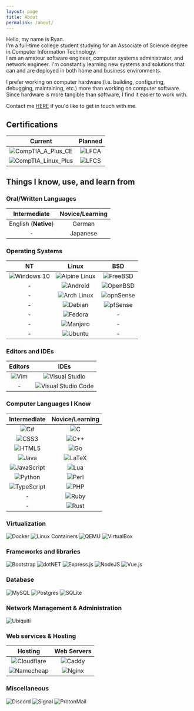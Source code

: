 ```yaml
---
layout: page
title: About
permalink: /about/
---
```


Hello, my name is Ryan.\
I'm a full-time college student studying for an Associate of Science degree in Computer Information Technology.\
I am an amateur software engineer, computer systems administrator, and network engineer. I'm constantly learning new systems and solutions that can and are deployed in both home and business environments.

I prefer working on computer hardware (i.e. building, configuring, debugging, maintaining, etc.) more than working on computer software. Since hardware is more tangible than software, I find it easier to work with.

Contact me [HERE](mailto:rbradley0@foxsys.org?subject=Contacting%20From%20Github) if you'd like to get in touch with me.

## Certifications

| Current | Planned |
| :-: | :-: |
| ![CompTIA_A_Plus_CE](https://img.shields.io/badge/CompTIA_A+_CE-FF0000?style=for-the-badge&logo=none) | ![LFCA](https://img.shields.io/badge/Linux_Foundation_LFCA-003366?style=for-the-badge&logo=linux-foundation&logoColor=white) |
| ![CompTIA_Linux_Plus](https://img.shields.io/badge/CompTIA_Linux+-FF0000?style=for-the-badge&logo=none) | ![LFCS](https://img.shields.io/badge/Linux_Foundation_LFCS-003366?style=for-the-badge&logo=linux-foundation&logoColor=white) |

## Things I know, use, and learn from

### Oral/Written Languages

| Intermediate | Novice/Learning |
| :-: | :-: |
| English (**Native**) | German |
| - | Japanese |

### Operating Systems

| NT | Linux | BSD |
| :-: | :-: | :-: |
| ![Windows 10](https://img.shields.io/badge/Windows_10-0078D6?style=for-the-badge&logo=windows&logoColor=white) | ![Alpine Linux](https://img.shields.io/badge/Alpine_Linux-0D597F?style=for-the-badge&logo=alpine-linux&logoColor=white) | ![FreeBSD](https://img.shields.io/badge/FreeBSD-FF0000?style=for-the-badge&logo=freebsd&logoColor=white) |
| - | ![Android](https://img.shields.io/badge/Android-3DDC84?style=for-the-badge&logo=android&logoColor=white) | ![OpenBSD](https://img.shields.io/badge/OpenBSD-FFD700?style=for-the-badge&logo=openbsd&logoColor=black) |
| - | ![Arch Linux](https://img.shields.io/badge/Arch_Linux-1793D1?style=for-the-badge&logo=arch-linux&logoColor=white) | ![opnSense](https://img.shields.io/badge/opnSense-E95420?style=for-the-badge&logo=opnsense&logoColor=white) |
| - | ![Debian](https://img.shields.io/badge/Debian-D70A53?style=for-the-badge&logo=debian&logoColor=white) | ![pfSense](https://img.shields.io/badge/pfSense-0078d7?style=for-the-badge&logo=pfsense&logoColor=white) |
| - | ![Fedora](https://img.shields.io/badge/Fedora-294172?style=for-the-badge&logo=fedora&logoColor=white) | - |
| - | ![Manjaro](https://img.shields.io/badge/Manjaro-11AB00?style=for-the-badge&logo=manjaro&logoColor=white) | - |
| - | ![Ubuntu](https://img.shields.io/badge/Ubuntu-E95420?style=for-the-badge&logo=ubuntu&logoColor=white) | - |

### Editors and IDEs

| Editors | IDEs |
| :-: | :-: |
| ![Vim](https://img.shields.io/badge/VIM-11AB00?style=for-the-badge&logo=vim&logoColor=white) | ![Visual Studio](https://img.shields.io/badge/Visual_Studio-5C2D91?style=for-the-badge&logo=visual-studio&logoColor=white) |
| - | ![Visual Studio Code](https://img.shields.io/badge/VS_Code-0078d7?style=for-the-badge&logo=visual-studio-code&logoColor=white) |

### Computer Languages I Know

| Intermediate | Novice/Learning |
| :-: | :-: |
| ![C#](https://img.shields.io/badge/c%23-239120?style=for-the-badge&logo=c-sharp&logoColor=white) | ![C](https://img.shields.io/badge/c-00599C?style=for-the-badge&logo=c&logoColor=white) |
| ![CSS3](https://img.shields.io/badge/css3-1572B6?style=for-the-badge&logo=css3&logoColor=white) | ![C++](https://img.shields.io/badge/c++-00599C?style=for-the-badge&logo=c%2B%2B&logoColor=white) |
| ![HTML5](https://img.shields.io/badge/html5-E34F26?style=for-the-badge&logo=html5&logoColor=white) | ![Go](https://img.shields.io/badge/go-00ADD8?style=for-the-badge&logo=go&logoColor=white) |
| ![Java](https://img.shields.io/badge/java-ED8B00?style=for-the-badge&logo=java&logoColor=black) | ![LaTeX](https://img.shields.io/badge/latex-008080?style=for-the-badge&logo=latex&logoColor=white) |
| ![JavaScript](https://img.shields.io/badge/javascript-323330?style=for-the-badge&logo=javascript&logoColor=white) | ![Lua](https://img.shields.io/badge/lua-2C2D72?style=for-the-badge&logo=lua&logoColor=white) |
| ![Python](https://img.shields.io/badge/python-14354C?style=for-the-badge&logo=python&logoColor=white) | ![Perl](https://img.shields.io/badge/perl-39457E?style=for-the-badge&logo=perl&logoColor=white) |
| ![TypeScript](https://img.shields.io/badge/typescript-007ACC?style=for-the-badge&logo=typescript&logoColor=white) | ![PHP](https://img.shields.io/badge/php-777BB4?style=for-the-badge&logo=php&logoColor=white) |
| - | ![Ruby](https://img.shields.io/badge/ruby-CC342D?style=for-the-badge&logo=ruby&logoColor=white) |
| - | ![Rust](https://img.shields.io/badge/rust-000000?style=for-the-badge&logo=rust&logoColor=white) |

### Virtualization

![Docker](https://img.shields.io/badge/docker-2496ED?style=for-the-badge&logo=docker&logoColor=white)
![Linux Containers](https://img.shields.io/badge/LXC-003366?style=for-the-badge&logo=linux-containers&logoColor=white)
![QEMU](https://img.shields.io/badge/QEMU-FF6600?style=for-the-badge&logo=qemu&logoColor=white)
![VirtualBox](https://img.shields.io/badge/Virtual_Box-183A61?style=for-the-badge&logo=virtualbox&logoColor=white)

### Frameworks and libraries

![Bootstrap](https://img.shields.io/badge/bootstrap-563D7C?style=for-the-badge&logo=bootstrap&logoColor=white)
![dotNET](https://img.shields.io/badge/.net-5C2D91?style=for-the-badge&logo=dot-net&logoColor=white)
![Express.js](https://img.shields.io/badge/express.js-404d59?style=for-the-badge&logo=express&logoColor=61DAFB)
![NodeJS](https://img.shields.io/badge/node.js-43853D?style=for-the-badge&logo=node-dot-js&logoColor=white)
![Vue.js](https://img.shields.io/badge/vue.js-4FC08D?style=for-the-badge&logo=vue-dot-js&logoColor=white)

### Database

![MySQL](https://img.shields.io/badge/mysql-4479A1?style=for-the-badge&logo=mysql&logoColor=white)
![Postgres](https://img.shields.io/badge/postgres-4169E1?style=for-the-badge&logo=postgresql&logoColor=white)
![SQLite](https://img.shields.io/badge/sqlite-003B57?style=for-the-badge&logo=sqlite&logoColor=white)

### Network Management & Administration

![Ubiquiti](https://img.shields.io/badge/ubiquiti-0559C9?style=for-the-badge&logo=ubiquiti&logoColor=white)

### Web services & Hosting

| Hosting | Web Servers |
| :-: | :-: |
| ![Cloudflare](https://img.shields.io/badge/Cloudflare-FFA500?style=for-the-badge&logo=cloudflare&logoColor=white) | ![Caddy](https://img.shields.io/badge/caddy-009639?style=for-the-badge&logo=caddy&logoColor=white) |
| ![Namecheap](https://img.shields.io/badge/Namecheap-DE3723?style=for-the-badge&logo=namecheap&logoColor=white) | ![Nginx](https://img.shields.io/badge/nginx-009639?style=for-the-badge&logo=nginx&logoColor=white) |

### Miscellaneous

![Discord](https://img.shields.io/badge/discord-5865F2?style=for-the-badge&logo=discord&logoColor=white)
![Signal](https://img.shields.io/badge/signal-2592E9?style=for-the-badge&logo=signal&logoColor=white)
![ProtonMail](https://img.shields.io/badge/protonmail-8B89CC?style=for-the-badge&logo=protonmail&logoColor=white)

<!-- ### Methods of Support

| Service | Payment ID |
|:-:|:-:|
|![Monero](https://img.shields.io/badge/monero-FF6600?style=for-the-badge&logo=monero&logoColor=white)|43fen3Ag47N5MmQA4HJBadR3fnZnR66xfTa5wEk2zj7rCRFXX72Du8GEneBSUcxf1SC2ZouFEzuaBNpYfyVRwVPVMRLQxoy| -->
